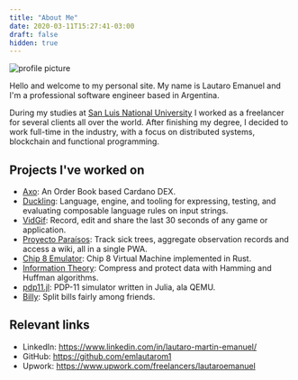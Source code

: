 ```yaml
---
title: "About Me"
date: 2020-03-11T15:27:41-03:00
draft: false
hidden: true
---
```


![profile picture](/images/me.jpg)

Hello and welcome to my personal site. My name is Lautaro Emanuel and I'm a professional software engineer based in Argentina.

During my studies at [San Luis National University](http://www.unsl.edu.ar/)  I worked as a freelancer for several clients all over the world. After finishing my degree, I decided to work full-time in the industry, with a focus on distributed systems, blockchain and functional programming.

## Projects I've worked on

- [Axo](https://www.axo.trade/): An Order Book based Cardano DEX.
- [Duckling](https://github.com/facebook/duckling): Language, engine, and tooling for expressing, testing, and evaluating composable language rules on input strings.
- [VidGif](https://play.google.com/store/apps/details?id=com.migamake.vidgif): Record, edit and share the last 30 seconds of any game or application.
- [Proyecto Paraísos](https://github.com/emlautarom1/ProyectoParaisos): Track sick trees, aggregate observation records and access a wiki, all in a single PWA.
- [Chip 8 Emulator](https://github.com/emlautarom1/Chip_8): Chip 8 Virtual Machine implemented in Rust.
- [Information Theory](https://github.com/emlautarom1/InformationTheory): Compress and protect data with Hamming and Huffman algorithms.
- [pdp11.jl](https://github.com/emlautarom1/pdp11.jl): PDP-11 simulator written in Julia, ala QEMU.
- [Billy](https://github.com/emlautarom1/Billy): Split bills fairly among friends.

## Relevant links

- LinkedIn: https://www.linkedin.com/in/lautaro-martin-emanuel/
- GitHub: https://github.com/emlautarom1
- Upwork: https://www.upwork.com/freelancers/lautaroemanuel
